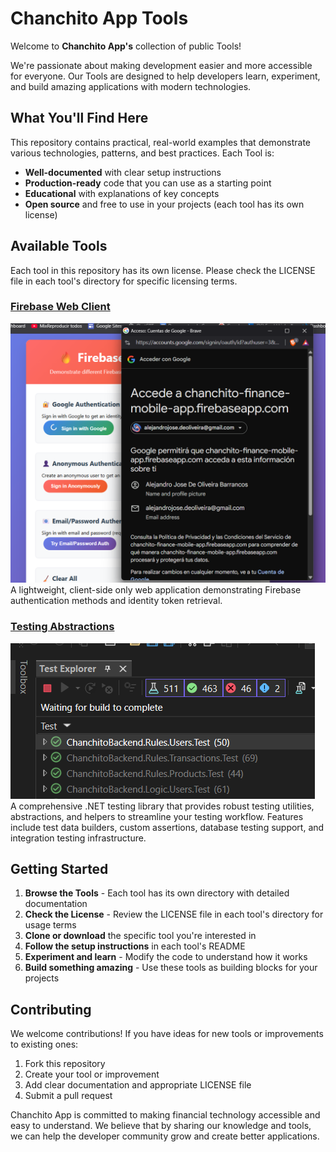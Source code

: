 # Chanchito App Tools

Welcome to **Chanchito App's** collection of public Tools!

We're passionate about making development easier and more accessible for everyone. Our Tools are designed to help developers learn, experiment, and build amazing applications with modern technologies.

## What You'll Find Here

This repository contains practical, real-world examples that demonstrate various technologies, patterns, and best practices. Each Tool is:

- **Well-documented** with clear setup instructions
- **Production-ready** code that you can use as a starting point
- **Educational** with explanations of key concepts
- **Open source** and free to use in your projects (each tool has its own license)

## Available Tools

Each tool in this repository has its own license. Please check the LICENSE file in each tool's directory for specific licensing terms.

### [Firebase Web Client](./ChanchitoTools.FirebaseWebClient/)
![](./ChanchitoTools.FirebaseWebClient/docs/images/image1.png)
A lightweight, client-side only web application demonstrating Firebase authentication methods and identity token retrieval.

### [Testing Abstractions](./ChanchitoTools.TestingAbstractions/)
![](./ChanchitoTools.TestingAbstractions/Documentation/Images/image1.png)  
A comprehensive .NET testing library that provides robust testing utilities, abstractions, and helpers to streamline your testing workflow. Features include test data builders, custom assertions, database testing support, and integration testing infrastructure.

## Getting Started

1. **Browse the Tools** - Each tool has its own directory with detailed documentation
2. **Check the License** - Review the LICENSE file in each tool's directory for usage terms
3. **Clone or download** the specific tool you're interested in
4. **Follow the setup instructions** in each tool's README
5. **Experiment and learn** - Modify the code to understand how it works
6. **Build something amazing** - Use these tools as building blocks for your projects

## Contributing

We welcome contributions! If you have ideas for new tools or improvements to existing ones:

1. Fork this repository
2. Create your tool or improvement
3. Add clear documentation and appropriate LICENSE file
4. Submit a pull request

Chanchito App is committed to making financial technology accessible and easy to understand. We believe that by sharing our knowledge and tools, we can help the developer community grow and create better applications.
